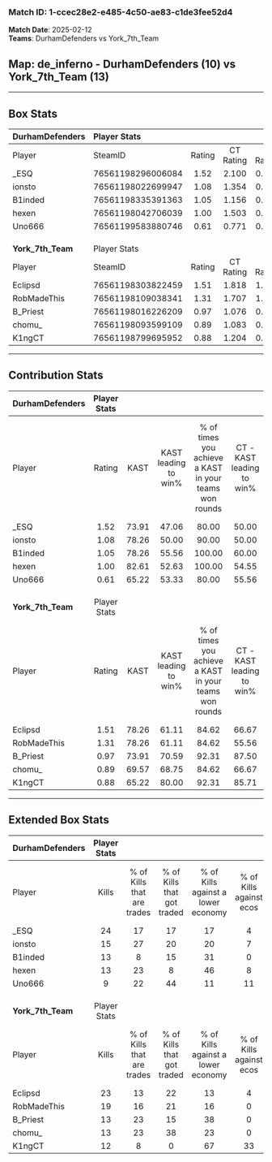 ### Match ID: 1-ccec28e2-e485-4c50-ae83-c1de3fee52d4  
**Match Date**: 2025-02-12  
**Teams**: DurhamDefenders vs York_7th_Team  

## **Map**: de_inferno - DurhamDefenders (10) vs York_7th_Team (13)  
---  

## Box Stats  

| **DurhamDefenders** | Player Stats      |        |           |          |       |      |       |         |        |      |     |
| :- | :- | :-: | :-: | :-: | :-: | :-: | :-: | :-: | :-: | :-: | :-: |
| Player              | SteamID           | Rating | CT Rating | T Rating | KAST  | ADR  | Kills | Assists | Deaths | K/D  | HS% |
| _ESQ                | 76561198296006084 |  1.52  |   2.100   |  0.994   | 73.91 | 97.7 |  24   |    1    |   13   | 1.85 | 58  |
| ionsto              | 76561198022699947 |  1.08  |   1.354   |  0.849   | 78.26 | 66.4 |  15   |    4    |   15   | 1.00 | 33  |
| B1inded             | 76561198335391363 |  1.05  |   1.156   |  0.949   | 78.26 | 76.3 |  13   |    7    |   15   | 0.87 | 53  |
| hexen               | 76561198042706039 |  1.00  |   1.503   |  0.842   | 82.61 | 72.1 |  13   |    8    |   18   | 0.72 | 61  |
| Uno666              | 76561199583880746 |  0.61  |   0.771   |  0.546   | 65.22 | 48.8 |   9   |    5    |   19   | 0.47 | 77  |
|                     |                   |        |           |          |       |      |       |         |        |      |     |
|                     |                   |        |           |          |       |      |       |         |        |      |     |
|                     |                   |        |           |          |       |      |       |         |        |      |     |
| **York_7th_Team**   | Player Stats      |        |           |          |       |      |       |         |        |      |     |
| Player              | SteamID           | Rating | CT Rating | T Rating | KAST  | ADR  | Kills | Assists | Deaths | K/D  | HS% |
| Eclipsd             | 76561198303822459 |  1.51  |   1.818   |  1.281   | 78.26 | 96.9 |  23   |    2    |   13   | 1.77 | 60  |
| RobMadeThis         | 76561198109038341 |  1.31  |   1.707   |  1.079   | 78.26 | 89.4 |  19   |    5    |   15   | 1.27 | 42  |
| B_Priest            | 76561198016226209 |  0.97  |   1.076   |  0.944   | 73.91 | 52.6 |  13   |    3    |   13   | 1.00 | 61  |
| chomu_              | 76561198093599109 |  0.89  |   1.083   |  0.796   | 69.57 | 65.2 |  13   |    3    |   17   | 0.76 | 46  |
| K1ngCT              | 76561198799695952 |  0.88  |   1.204   |  0.768   | 65.22 | 73.3 |  12   |    7    |   16   | 0.75 | 58  |
---  

## Contribution Stats  

| **DurhamDefenders** | Player Stats |       |                      |                                                        |                           |                                                             |                          |                                                            |
| :- | :-: | :-: | :-: | :-: | :-: | :-: | :-: | :-: |
| Player              |    Rating    | KAST  | KAST leading to win% | % of times you achieve a KAST in your teams won rounds | CT - KAST leading to win% | CT - % of times you achieve a KAST in your teams won rounds | T - KAST leading to win% | T - % of times you achieve a KAST in your teams won rounds |
| _ESQ                |     1.52     | 73.91 |        47.06         |                         80.00                          |           50.00           |                           100.00                            |          40.00           |                           50.00                            |
| ionsto              |     1.08     | 78.26 |        50.00         |                         90.00                          |           50.00           |                            83.33                            |          50.00           |                           100.00                           |
| B1inded             |     1.05     | 78.26 |        55.56         |                         100.00                         |           60.00           |                           100.00                            |          50.00           |                           100.00                           |
| hexen               |     1.00     | 82.61 |        52.63         |                         100.00                         |           54.55           |                           100.00                            |          50.00           |                           100.00                           |
| Uno666              |     0.61     | 65.22 |        53.33         |                         80.00                          |           55.56           |                            83.33                            |          50.00           |                           75.00                            |
|                     |              |       |                      |                                                        |                           |                                                             |                          |                                                            |
|                     |              |       |                      |                                                        |                           |                                                             |                          |                                                            |
|                     |              |       |                      |                                                        |                           |                                                             |                          |                                                            |
| **York_7th_Team**   | Player Stats |       |                      |                                                        |                           |                                                             |                          |                                                            |
| Player              |    Rating    | KAST  | KAST leading to win% | % of times you achieve a KAST in your teams won rounds | CT - KAST leading to win% | CT - % of times you achieve a KAST in your teams won rounds | T - KAST leading to win% | T - % of times you achieve a KAST in your teams won rounds |
| Eclipsd             |     1.51     | 78.26 |        61.11         |                         84.62                          |           66.67           |                            85.71                            |          55.56           |                           83.33                            |
| RobMadeThis         |     1.31     | 78.26 |        61.11         |                         84.62                          |           55.56           |                            71.43                            |          66.67           |                           100.00                           |
| B_Priest            |     0.97     | 73.91 |        70.59         |                         92.31                          |           87.50           |                           100.00                            |          55.56           |                           83.33                            |
| chomu_              |     0.89     | 69.57 |        68.75         |                         84.62                          |           66.67           |                            85.71                            |          71.43           |                           83.33                            |
| K1ngCT              |     0.88     | 65.22 |        80.00         |                         92.31                          |           85.71           |                            85.71                            |          75.00           |                           100.00                           |
---  

## Extended Box Stats  

| **DurhamDefenders** | Player Stats |                            |                            |                                    |                         |                              |                                 |        |                             |                                     |                          |                               |                            |
| :- | :-: | :-: | :-: | :-: | :-: | :-: | :-: | :-: | :-: | :-: | :-: | :-: | :-: |
| Player              |    Kills     | % of Kills that are trades | % of Kills that got traded | % of Kills against a lower economy | % of Kills against ecos | % of Kills that are flawless | % of Kills that are close duels | Deaths | % of Deaths that get traded | % of Deaths against a lower economy | % of Deaths against ecos | % of Deaths that are flawless | % of Deaths that are close |
| _ESQ                |      24      |             17             |             17             |                 17                 |            4            |              83              |                8                |   13   |             15              |                  8                  |            0             |              46               |             0              |
| ionsto              |      15      |             27             |             20             |                 20                 |            7            |              60              |                7                |   15   |              7              |                 13                  |            0             |              53               |             7              |
| B1inded             |      13      |             8              |             15             |                 31                 |            0            |              69              |                0                |   15   |             13              |                 13                  |            0             |              53               |             7              |
| hexen               |      13      |             23             |             8              |                 46                 |            8            |              69              |                0                |   18   |             44              |                 17                  |            6             |              56               |             0              |
| Uno666              |      9       |             22             |             44             |                 11                 |           11            |              44              |               11                |   19   |             16              |                 11                  |            5             |              74               |             5              |
|                     |              |                            |                            |                                    |                         |                              |                                 |        |                             |                                     |                          |                               |                            |
|                     |              |                            |                            |                                    |                         |                              |                                 |        |                             |                                     |                          |                               |                            |
|                     |              |                            |                            |                                    |                         |                              |                                 |        |                             |                                     |                          |                               |                            |
| **York_7th_Team**   | Player Stats |                            |                            |                                    |                         |                              |                                 |        |                             |                                     |                          |                               |                            |
| Player              |    Kills     | % of Kills that are trades | % of Kills that got traded | % of Kills against a lower economy | % of Kills against ecos | % of Kills that are flawless | % of Kills that are close duels | Deaths | % of Deaths that get traded | % of Deaths against a lower economy | % of Deaths against ecos | % of Deaths that are flawless | % of Deaths that are close |
| Eclipsd             |      23      |             13             |             22             |                 13                 |            4            |              57              |                4                |   13   |             15              |                 23                  |            8             |              92               |             0              |
| RobMadeThis         |      19      |             16             |             21             |                 16                 |            0            |              42              |                5                |   15   |             20              |                 20                  |            7             |              73               |             7              |
| B_Priest            |      13      |             23             |             15             |                 38                 |            0            |              69              |                0                |   13   |             23              |                 15                  |            15            |              85               |             8              |
| chomu_              |      13      |             23             |             38             |                 23                 |            0            |              62              |                0                |   17   |             12              |                 24                  |            6             |              71               |             6              |
| K1ngCT              |      12      |             8              |             0              |                 67                 |           33            |              50              |                8                |   16   |             25              |                 13                  |            0             |              56               |             6              |

